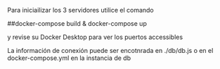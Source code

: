 Para iniciailizar los 3 servidores utilice el comando

##docker-compose build & docker-compose up

y revise su Docker Desktop para ver los puertos accessibles

La información de conexión puede ser encotnrada en ./db/db.js o en el docker-compose.yml en la instancia de db
